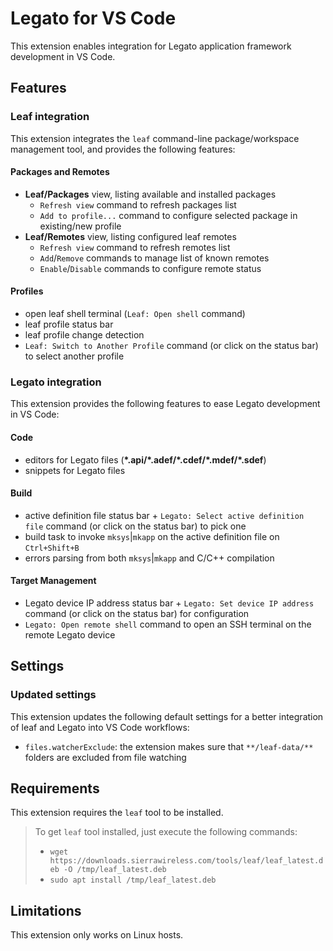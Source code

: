 # Legato for VS Code

This extension enables integration for Legato application framework development in VS Code.

## Features

### Leaf integration

This extension integrates the `leaf` command-line package/workspace management tool,
 and provides the following features:

#### Packages and Remotes

- **Leaf/Packages** view, listing available and installed packages
  - `Refresh view` command to refresh packages list
  - `Add to profile...` command to configure selected package in existing/new profile
- **Leaf/Remotes** view, listing configured leaf remotes
  - `Refresh view` command to refresh remotes list
  - `Add`/`Remove` commands to manage list of known remotes
  - `Enable`/`Disable` commands to configure remote status

#### Profiles

- open leaf shell terminal (`Leaf: Open shell` command)
- leaf profile status bar
- leaf profile change detection
- `Leaf: Switch to Another Profile` command (or click on the status bar) to select another profile

### Legato integration

This extension provides the following features to ease Legato development in VS Code:

#### Code

- editors for Legato files (**\*.api/\*.adef/\*.cdef/\*.mdef/\*.sdef**)
- snippets for Legato files

#### Build

- active definition file status bar + `Legato: Select active definition file` command (or click on the status bar) to pick one
- build task to invoke `mksys`|`mkapp` on the active definition file on `Ctrl+Shift+B`
- errors parsing from both `mksys`|`mkapp` and C/C++ compilation

#### Target Management

- Legato device IP address status bar + `Legato: Set device IP address` command (or click on the status bar) for configuration
- `Legato: Open remote shell` command to open an SSH terminal on the remote Legato device

## Settings

### Updated settings

This extension updates the following default settings for a better integration of leaf and Legato into VS Code workflows:

- `files.watcherExclude`: the extension makes sure that `**/leaf-data/**` folders are excluded from file watching

## Requirements

This extension requires the `leaf` tool to be installed.

> To get `leaf` tool installed, just execute the following commands:
> - `wget https://downloads.sierrawireless.com/tools/leaf/leaf_latest.deb -O /tmp/leaf_latest.deb`
> - `sudo apt install /tmp/leaf_latest.deb`

## Limitations

This extension only works on Linux hosts.
